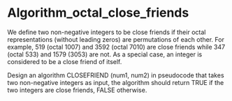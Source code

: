 # Algorithm_octal_close_friends

We define two non-negative integers to be close friends if their octal representations (without
leading zeros) are permutations of each other. For example, 519 (octal 1007) and 3592 (octal 7010) are
close friends while 347 (octal 533) and 1579 (3053) are not. As a special case, an integer is considered
to be a close friend of itself.

Design an algorithm CLOSEFRIEND (num1, num2) in pseudocode that takes two non-negative integers
as input, the algorithm should return TRUE if the two integers are close friends, FALSE otherwise.
